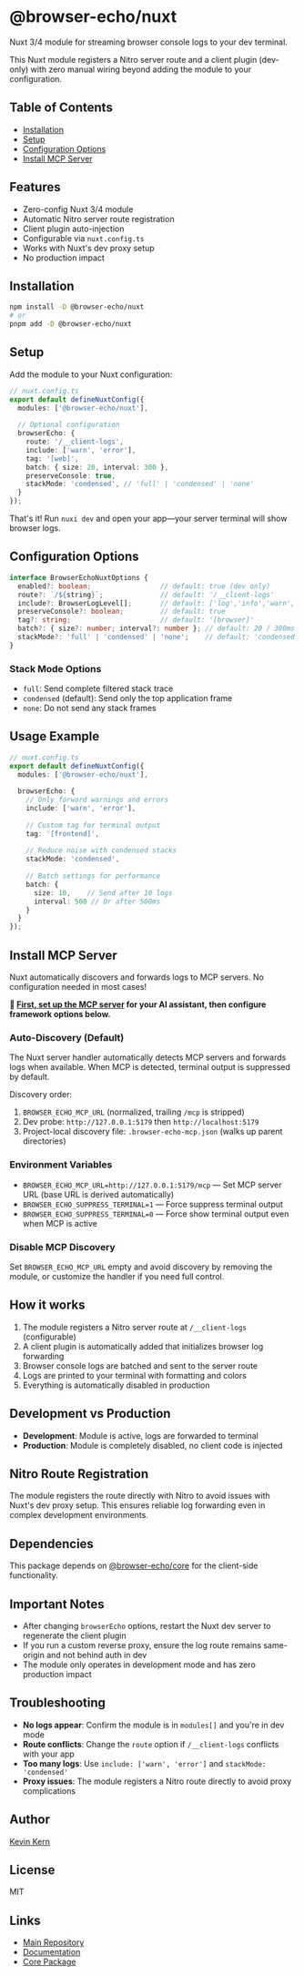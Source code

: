 # @browser-echo/nuxt

Nuxt 3/4 module for streaming browser console logs to your dev terminal.

This Nuxt module registers a Nitro server route and a client plugin (dev-only) with zero manual wiring beyond adding the module to your configuration.

## Table of Contents

- [Installation](#installation)
- [Setup](#setup)
- [Configuration Options](#configuration-options)
- [Install MCP Server](#install-mcp-server)

## Features

- Zero-config Nuxt 3/4 module
- Automatic Nitro server route registration
- Client plugin auto-injection
- Configurable via `nuxt.config.ts`
- Works with Nuxt's dev proxy setup
- No production impact

## Installation

```bash
npm install -D @browser-echo/nuxt
# or
pnpm add -D @browser-echo/nuxt
```

## Setup

Add the module to your Nuxt configuration:

```ts
// nuxt.config.ts
export default defineNuxtConfig({
  modules: ['@browser-echo/nuxt'],
  
  // Optional configuration
  browserEcho: {
    route: '/__client-logs',
    include: ['warn', 'error'],
    tag: '[web]',
    batch: { size: 20, interval: 300 },
    preserveConsole: true,
    stackMode: 'condensed', // 'full' | 'condensed' | 'none'
  }
});
```

That's it! Run `nuxi dev` and open your app—your server terminal will show browser logs.

## Configuration Options

```ts
interface BrowserEchoNuxtOptions {
  enabled?: boolean;                 // default: true (dev only)
  route?: `/${string}`;              // default: '/__client-logs'
  include?: BrowserLogLevel[];       // default: ['log','info','warn','error','debug']
  preserveConsole?: boolean;         // default: true
  tag?: string;                      // default: '[browser]'
  batch?: { size?: number; interval?: number }; // default: 20 / 300ms
  stackMode?: 'full' | 'condensed' | 'none';    // default: 'condensed'
}
```

### Stack Mode Options

- `full`: Send complete filtered stack trace
- `condensed` (default): Send only the top application frame
- `none`: Do not send any stack frames

## Usage Example

```ts
// nuxt.config.ts
export default defineNuxtConfig({
  modules: ['@browser-echo/nuxt'],
  
  browserEcho: {
    // Only forward warnings and errors
    include: ['warn', 'error'],
    
    // Custom tag for terminal output
    tag: '[frontend]',
    
    // Reduce noise with condensed stacks
    stackMode: 'condensed',
    
    // Batch settings for performance
    batch: { 
      size: 10,    // Send after 10 logs
      interval: 500 // Or after 500ms
    }
  }
});
```

## Install MCP Server

Nuxt automatically discovers and forwards logs to MCP servers. No configuration needed in most cases!

**📖 [First, set up the MCP server](../mcp/README.md#installation) for your AI assistant, then configure framework options below.**

### Auto-Discovery (Default)

The Nuxt server handler automatically detects MCP servers and forwards logs when available. When MCP is detected, terminal output is suppressed by default.

Discovery order:
1. `BROWSER_ECHO_MCP_URL` (normalized, trailing `/mcp` is stripped)
2. Dev probe: `http://127.0.0.1:5179` then `http://localhost:5179`
3. Project-local discovery file: `.browser-echo-mcp.json` (walks up parent directories)

### Environment Variables

- `BROWSER_ECHO_MCP_URL=http://127.0.0.1:5179/mcp` — Set MCP server URL (base URL is derived automatically)
- `BROWSER_ECHO_SUPPRESS_TERMINAL=1` — Force suppress terminal output
- `BROWSER_ECHO_SUPPRESS_TERMINAL=0` — Force show terminal output even when MCP is active

### Disable MCP Discovery

Set `BROWSER_ECHO_MCP_URL` empty and avoid discovery by removing the module, or customize the handler if you need full control.

## How it works

1. The module registers a Nitro server route at `/__client-logs` (configurable)
2. A client plugin is automatically added that initializes browser log forwarding
3. Browser console logs are batched and sent to the server route
4. Logs are printed to your terminal with formatting and colors
5. Everything is automatically disabled in production

## Development vs Production

- **Development**: Module is active, logs are forwarded to terminal
- **Production**: Module is completely disabled, no client code is injected

## Nitro Route Registration

The module registers the route directly with Nitro to avoid issues with Nuxt's dev proxy setup. This ensures reliable log forwarding even in complex development environments.

## Dependencies

This package depends on [@browser-echo/core](https://github.com/instructa/browser-echo/tree/main/packages/core) for the client-side functionality.

## Important Notes

- After changing `browserEcho` options, restart the Nuxt dev server to regenerate the client plugin
- If you run a custom reverse proxy, ensure the log route remains same-origin and not behind auth in dev
- The module only operates in development mode and has zero production impact

## Troubleshooting

- **No logs appear**: Confirm the module is in `modules[]` and you're in dev mode
- **Route conflicts**: Change the `route` option if `/__client-logs` conflicts with your app
- **Too many logs**: Use `include: ['warn', 'error']` and `stackMode: 'condensed'`
- **Proxy issues**: The module registers a Nitro route directly to avoid proxy complications

## Author

[Kevin Kern](https://github.com/regenrek)

## License

MIT

## Links

- [Main Repository](https://github.com/instructa/browser-echo)
- [Documentation](https://github.com/instructa/browser-echo#readme)
- [Core Package](https://github.com/instructa/browser-echo/tree/main/packages/core)
